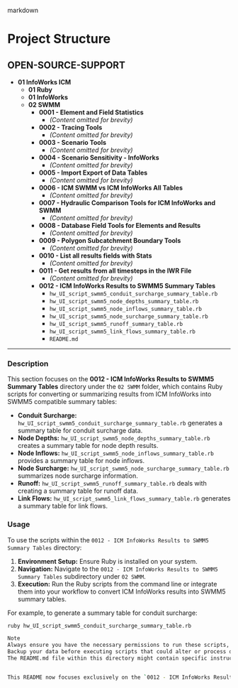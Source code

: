 
markdown
# Project Structure

## OPEN-SOURCE-SUPPORT
- **01 InfoWorks ICM**
  - **01 Ruby**
  - **01 InfoWorks**
  - **02 SWMM**
    - **0001 - Element and Field Statistics**
      - *(Content omitted for brevity)*
    - **0002 - Tracing Tools**
      - *(Content omitted for brevity)*
    - **0003 - Scenario Tools**
      - *(Content omitted for brevity)*
    - **0004 - Scenario Sensitivity - InfoWorks**
      - *(Content omitted for brevity)*
    - **0005 - Import Export of Data Tables**
      - *(Content omitted for brevity)*
    - **0006 - ICM SWMM vs ICM InfoWorks All Tables**
      - *(Content omitted for brevity)*
    - **0007 - Hydraulic Comparison Tools for ICM InfoWorks and SWMM**
      - *(Content omitted for brevity)*
    - **0008 - Database Field Tools for Elements and Results**
      - *(Content omitted for brevity)*
    - **0009 - Polygon Subcatchment Boundary Tools**
      - *(Content omitted for brevity)*
    - **0010 - List all results fields with Stats**
      - *(Content omitted for brevity)*
    - **0011 - Get results from all timesteps in the IWR File**
      - *(Content omitted for brevity)*
    - **0012 - ICM InfoWorks Results to SWMM5 Summary Tables**
      - `hw_UI_script_swmm5_conduit_surcharge_summary_table.rb`
      - `hw_UI_script_swmm5_node_depths_summary_table.rb`
      - `hw_UI_script_swmm5_node_inflows_summary_table.rb`
      - `hw_UI_script_swmm5_node_surcharge_summary_table.rb`
      - `hw_UI_script_swmm5_runoff_summary_table.rb`
      - `hw_UI_script_swmm5_link_flows_summary_table.rb`
      - `README.md`

---

### Description

This section focuses on the **0012 - ICM InfoWorks Results to SWMM5 Summary Tables** directory under the `02 SWMM` folder, which contains Ruby scripts for converting or summarizing results from ICM InfoWorks into SWMM5 compatible summary tables:

- **Conduit Surcharge:** `hw_UI_script_swmm5_conduit_surcharge_summary_table.rb` generates a summary table for conduit surcharge data.
- **Node Depths:** `hw_UI_script_swmm5_node_depths_summary_table.rb` creates a summary table for node depth results.
- **Node Inflows:** `hw_UI_script_swmm5_node_inflows_summary_table.rb` provides a summary table for node inflows.
- **Node Surcharge:** `hw_UI_script_swmm5_node_surcharge_summary_table.rb` summarizes node surcharge information.
- **Runoff:** `hw_UI_script_swmm5_runoff_summary_table.rb` deals with creating a summary table for runoff data.
- **Link Flows:** `hw_UI_script_swmm5_link_flows_summary_table.rb` generates a summary table for link flows.

### Usage

To use the scripts within the `0012 - ICM InfoWorks Results to SWMM5 Summary Tables` directory:

1. **Environment Setup:** Ensure Ruby is installed on your system.
2. **Navigation:** Navigate to the `0012 - ICM InfoWorks Results to SWMM5 Summary Tables` subdirectory under `02 SWMM`.
3. **Execution:** Run the Ruby scripts from the command line or integrate them into your workflow to convert ICM InfoWorks results into SWMM5 summary tables.

For example, to generate a summary table for conduit surcharge:
```sh
ruby hw_UI_script_swmm5_conduit_surcharge_summary_table.rb

Note
Always ensure you have the necessary permissions to run these scripts, especially since they might involve reading or writing result data.
Backup your data before executing scripts that could alter or process datasets extensively.
The README.md file within this directory might contain specific instructions, notes, or prerequisites for running these conversion scripts.


This README now focuses exclusively on the `0012 - ICM InfoWorks Results to SWMM5 Summary Tables` folder, detailing its contents and usage.  